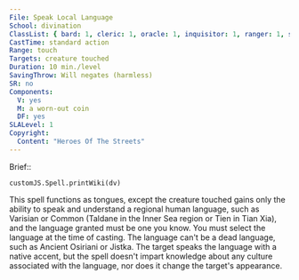 ```yaml
---
File: Speak Local Language
School: divination
ClassList: { bard: 1, cleric: 1, oracle: 1, inquisitor: 1, ranger: 1, sorcerer: 1, wizard: 1, witch: 1 }
CastTime: standard action
Range: touch
Targets: creature touched
Duration: 10 min./level
SavingThrow: Will negates (harmless)
SR: no
Components:
  V: yes
  M: a worn-out coin
  DF: yes
SLALevel: 1
Copyright:
  Content: "Heroes Of The Streets"
---
```

Brief:: 

```dataviewjs
customJS.Spell.printWiki(dv)
```

This spell functions as tongues, except the creature touched gains only the ability to speak and understand a regional human language, such as Varisian or Common (Taldane in the Inner Sea region or Tien in Tian Xia), and the language granted must be one you know. You must select the language at the time of casting. The language can't be a dead language, such as Ancient Osiriani or Jistka. The target speaks the language with a native accent, but the spell doesn't impart knowledge about any culture associated with the language, nor does it change the target's appearance.
